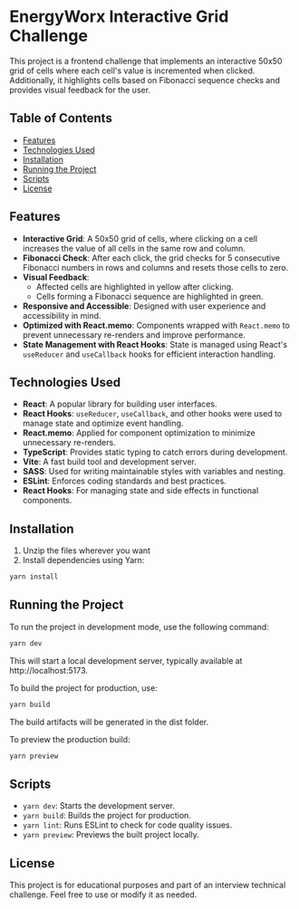 # EnergyWorx Interactive Grid Challenge

This project is a frontend challenge that implements an interactive 50x50 grid of cells where each cell's value is incremented when clicked. Additionally, it highlights cells based on Fibonacci sequence checks and provides visual feedback for the user.

## Table of Contents

- [Features](#features)
- [Technologies Used](#technologies-used)
- [Installation](#installation)
- [Running the Project](#running-the-project)
- [Scripts](#scripts)
- [License](#license)

## Features

- **Interactive Grid**: A 50x50 grid of cells, where clicking on a cell increases the value of all cells in the same row and column.
- **Fibonacci Check**: After each click, the grid checks for 5 consecutive Fibonacci numbers in rows and columns and resets those cells to zero.
- **Visual Feedback**:
  - Affected cells are highlighted in yellow after clicking.
  - Cells forming a Fibonacci sequence are highlighted in green.
- **Responsive and Accessible**: Designed with user experience and accessibility in mind.
- **Optimized with React.memo**: Components wrapped with `React.memo` to prevent unnecessary re-renders and improve performance.
- **State Management with React Hooks**: State is managed using React's `useReducer` and `useCallback` hooks for efficient interaction handling.

## Technologies Used

- **React**: A popular library for building user interfaces.
- **React Hooks**: `useReducer`, `useCallback`, and other hooks were used to manage state and optimize event handling.
- **React.memo**: Applied for component optimization to minimize unnecessary re-renders.
- **TypeScript**: Provides static typing to catch errors during development.
- **Vite**: A fast build tool and development server.
- **SASS**: Used for writing maintainable styles with variables and nesting.
- **ESLint**: Enforces coding standards and best practices.
- **React Hooks**: For managing state and side effects in functional components.

## Installation

1. Unzip the files wherever you want
2. Install dependencies using Yarn:

```bash
yarn install
```
## Running the Project
To run the project in development mode, use the following command:
```bash
yarn dev
```
This will start a local development server, typically available at http://localhost:5173.

To build the project for production, use:
```bash
yarn build
```
The build artifacts will be generated in the dist folder.

To preview the production build:
```bash
yarn preview
```

## Scripts
- `yarn dev`: Starts the development server.
- `yarn build`: Builds the project for production.
- `yarn lint`: Runs ESLint to check for code quality issues.
- `yarn preview`: Previews the built project locally.

## License
This project is for educational purposes and part of an interview technical challenge. Feel free to use or modify it as needed.